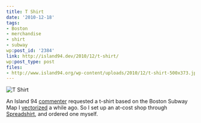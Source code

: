 ```yaml
---
title: T Shirt
date: '2010-12-18'
tags:
- Boston
- merchandise
- shirt
- subway
wp:post_id: '2384'
link: http://island94.dev/2010/12/t-shirt/
wp:post_type: post
files:
- http://www.island94.org/wp-content/uploads/2010/12/t-shirt-500x373.jpg
---
```


![](http://www.island94.org/wp-content/uploads/2010/12/t-shirt-500x373.jpg "T Shirt")

An Island 94 [commenter](http://www.island94.org/2009/09/boston-subway-in-vector-format-svg/#comment-72879) requested a t-shirt based on the Boston Subway Map I [vectorized](http://www.island94.org/2009/09/boston-subway-in-vector-format-svg/) a while ago. So I set up an at-cost shop through [Spreadshirt](http://horseshoefab.spreadshirt.com/), and ordered one myself.